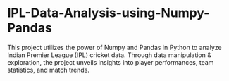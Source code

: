 # IPL-Data-Analysis-using-Numpy-Pandas
This project utilizes the power of Numpy and Pandas in Python to analyze Indian Premier League (IPL) cricket data. Through data manipulation &amp; exploration, the project unveils insights into player performances, team statistics, and match trends. 
